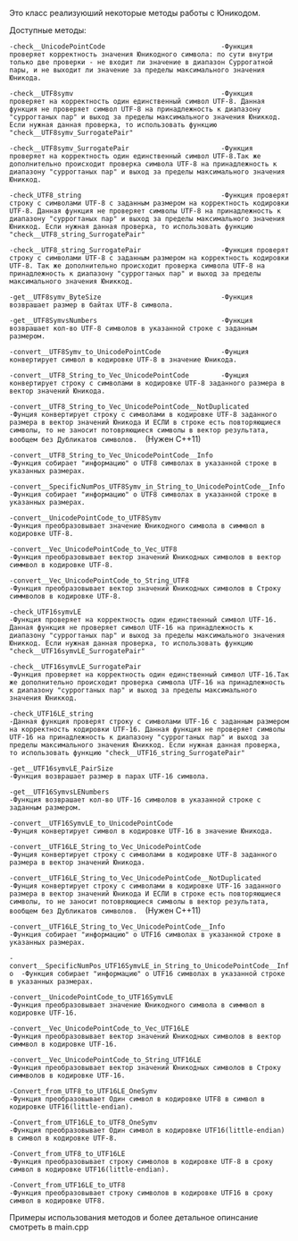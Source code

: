 Это класс реализуюший некоторые методы работы с Юникодом.

Доступные методы:

`-check__UnicodePointCode                             -Функция проверяет корректность значения Юникодного символа: по сути внутри только две проверки - не входит ли значение в диапазон Суррогатной пары, и не выходит ли значение за пределы максимального значения Юникода.  `  
  
`-check__UTF8symv                                     -Функция проверяет на корректность один единственный символ UTF-8. Данная функция не проверяет символ UTF-8 на принадлежность к диапазону "суррогтаных пар" и выход за пределы максимального значения Юниккод. Если нужная данная проверка, то использовать функцию "check__UTF8symv_SurrogatePair"  `  
  
`-check__UTF8symv_SurrogatePair                       -Функция проверяет на корректность один единственный символ UTF-8.Так же дополнительно происходит проверка символа UTF-8 на принадлежность к диапазону "суррогтаных пар" и выход за пределы максимального значения Юниккод.  `  
  
`-check_UTF8_string                                   -Функция проверят строку с символами UTF-8 с заданным размером на корректность кодировки UTF-8. Данная функция не проверяет символы UTF-8 на принадлежность к диапазону "суррогтаных пар" и выход за пределы максимального значения Юниккод. Если нужная данная проверка, то использовать функцию "check__UTF8_string_SurrogatePair"  `  
  
`-check__UTF8_string_SurrogatePair                    -Функция проверят строку с символами UTF-8 с заданным размером на корректность кодировки UTF-8. Так же дополнительно происходит проверка символа UTF-8 на принадлежность к диапазону "суррогтаных пар" и выход за пределы максимального значения Юниккод.  `  
  
`-get__UTF8symv_ByteSize                              -Функция возврашает размер в байтах UTF-8 символа.  `  
  
`-get__UTF8SymvsNumbers                               -Функция возврашает кол-во UTF-8 символов в указанной строке с заданным размером.  `  

`-convert__UTF8Symv_to_UnicodePointCode               -Фунция конвертирует символ в кодировке UTF-8 в значение Юникода.`  
  
`-convert__UTF8_String_to_Vec_UnicodePointCode        -Фунция конвертирует строку с символами в кодировке UTF-8 заданного размера в вектор значений Юникода.  `  
  
`-convert__UTF8_String_to_Vec_UnicodePointCode__NotDuplicated            -Фунция конвертирует строку с символами в кодировке UTF-8 заданного размера в вектор значений Юникода И ЕСЛИ в строке есть повторяющиеся символы, то не заносит потовряющиеся символы в вектор результата, вообщем без Дубликатов символов.  `(Нужен С++11)  
  
`-convert__UTF8_String_to_Vec_UnicodePointCode__Info                     -Функция собирает "информацию" о UTF8 символах в указанной строке в указанных размерах.  `  
  
`-convert__SpecificNumPos_UTF8Symv_in_String_to_UnicodePointCode__Info   -Функция собирает "информацию" о UTF8 символах в указанной строке в указанных размерах.  `  
  
`-convert__UnicodePointCode_to_UTF8Symv                                  -Функция преобразовывает значение Юникодного символа в симмвол в кодировке UTF-8.  `  
  
`-convert__Vec_UnicodePointCode_to_Vec_UTF8                              -Функция преобразовывает вектор значений Юникодных символов в вектор симмвол в кодировке UTF-8.  `  
  
`-convert__Vec_UnicodePointCode_to_String_UTF8                           -Функция преобразовывает вектор значений Юникодных символов в Строку симмволов в кодировке UTF-8.  `  
  
  
`-check_UTF16symvLE                                                     -Функция проверяет на корректность один единственный символ UTF-16. Данная функция не проверяет символ UTF-16 на принадлежность к диапазону "суррогтаных пар" и выход за пределы максимального значения Юниккод. Если нужная данная проверка, то использовать функцию "check__UTF16symvLE_SurrogatePair"  `  

`-check__UTF16symvLE_SurrogatePair                                      -Функция проверяет на корректность один единственный символ UTF-16.Так же дополнительно происходит проверка символа UTF-16 на принадлежность к диапазону "суррогтаных пар" и выход за пределы максимального значения Юниккод.  `  

`-check_UTF16LE_string                                                  -Данная функция проверят строку с символами UTF-16 с заданным размером на корректность кодировки UTF-16. Данная функция не проверяет символы UTF-16 на принадлежность к диапазону "суррогтаных пар" и выход за пределы максимального значения Юниккод. Если нужная данная проверка, то использовать функцию "check__UTF16_string_SurrogatePair"  `  

`-get__UTF16symvLE_PairSize                                             -Функция возврашает размер в парах UTF-16 символа.  `  

`-get__UTF16SymvsLENumbers                                              -Функция возврашает кол-во UTF-16 символов в указанной строке с заданным размером.  `  


`-convert__UTF16SymvLE_to_UnicodePointCode                                 -Фунция конвертирует символ в кодировке UTF-16 в значение Юникода.  `  

`-convert__UTF16LE_String_to_Vec_UnicodePointCode                          -Фунция конвертирует строку с символами в кодировке UTF-8 заданного размера в вектор значений Юникода.  `  

`-convert__UTF16LE_String_to_Vec_UnicodePointCode__NotDuplicated           -Фунция конвертирует строку с символами в кодировке UTF-16 заданного размера в вектор значений Юникода И ЕСЛИ в строке есть повторяющиеся символы, то не заносит потовряющиеся символы в вектор результата, вообщем без Дубликатов символов.  `(Нужен С++11)    

`-convert__UTF16LE_String_to_Vec_UnicodePointCode__Info                    -Функция собирает "информацию" о UTF16 символах в указанной строке в указанных размерах.  `  

`-convert__SpecificNumPos_UTF16SymvLE_in_String_to_UnicodePointCode__Info  -Функция собирает "информацию" о UTF16 символах в указанной строке в указанных размерах.  `  

`-convert__UnicodePointCode_to_UTF16SymvLE                                 -Функция преобразовывает значение Юникодного символа в симмвол в кодировке UTF-16.  `  

`-convert__Vec_UnicodePointCode_to_Vec_UTF16LE                             -Функция преобразовывает вектор значений Юникодных символов в вектор симмвол в кодировке UTF-16.  `  

`-convert__Vec_UnicodePointCode_to_String_UTF16LE                          -Функция преобразовывает вектор значений Юникодных символов в Строку симмволов в кодировке UTF-16.  `  


`-Convert_from_UTF8_to_UTF16LE_OneSymv                                     -Функция преобразовывает Один символ в кодировке UTF8 в символ в кодировке UTF16(little-endian).  `  
  
`-Convert_from_UTF16LE_to_UTF8_OneSymv                                     -Функция преобразовывает Один символ в кодировке UTF16(little-endian) в символ в кодировке UTF-8.  `  
  
`-Convert_from_UTF8_to_UTF16LE                                             -Функция преобразовывает строку символов в кодировке UTF-8 в сроку символ в кодировке UTF16(little-endian).  `  
  
`-Convert_from_UTF16LE_to_UTF8                                             -Функция преобразовывает строку символов в кодировке UTF16 в сроку символ в кодировке UTF8.  `  
  

Примеры использования методов и более детальное опинсание смотреть в main.cpp
